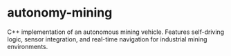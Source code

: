 # autonomy-mining
C++ implementation of an autonomous mining vehicle. Features self-driving logic, sensor integration, and real-time navigation for industrial mining environments.
